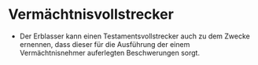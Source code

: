 # Vermächtnisvollstrecker

- Der Erblasser kann einen Testamentsvollstrecker auch zu dem Zwecke ernennen, dass dieser für die Ausführung der einem Vermächtnisnehmer auferlegten Beschwerungen sorgt.

